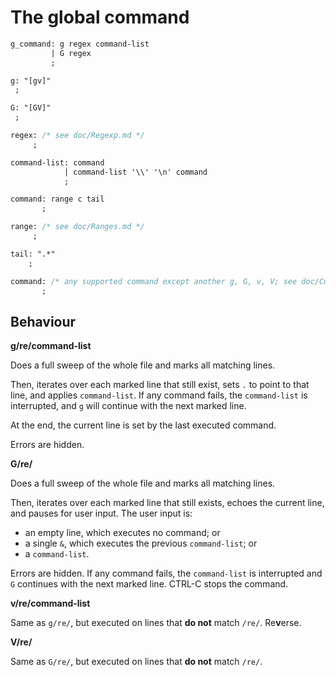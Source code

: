 The global command
==================

```yacc
g_command: g regex command-list
         | G regex
         ;

g: "[gv]"
 ;

G: "[GV]"
 ;

regex: /* see doc/Regexp.md */
     ;

command-list: command
            | command-list '\\' '\n' command
            ;

command: range c tail
       ;

range: /* see doc/Ranges.md */
     ;

tail: ".*"
    ;

command: /* any supported command except another g, G, v, V; see doc/Commands.md */
       ;
```

Behaviour
---------

**g/re/command-list**

Does a full sweep of the whole file and marks all matching lines.

Then, iterates over each marked line that still exist, sets `.` to point to that line, and applies `command-list`. If any command fails, the `command-list` is interrupted, and `g` will continue with the next marked line.

At the end, the current line is set by the last executed command.

Errors are hidden.

**G/re/**

Does a full sweep of the whole file and marks all matching lines.

Then, iterates over each marked line that still exists, echoes the current line, and pauses for user input. The user input is:

+ an empty line, which executes no command; or
+ a single `&`, which executes the previous `command-list`; or
+ a `command-list`.

Errors are hidden. If any command fails, the `command-list` is interrupted and `G` continues with the next marked line. CTRL-C stops the command.

**v/re/command-list**

Same as `g/re/`, but executed on lines that **do not** match `/re/`. Re**v**erse.

**V/re/**

Same as `G/re/`, but executed on lines that **do not** match `/re/`.
